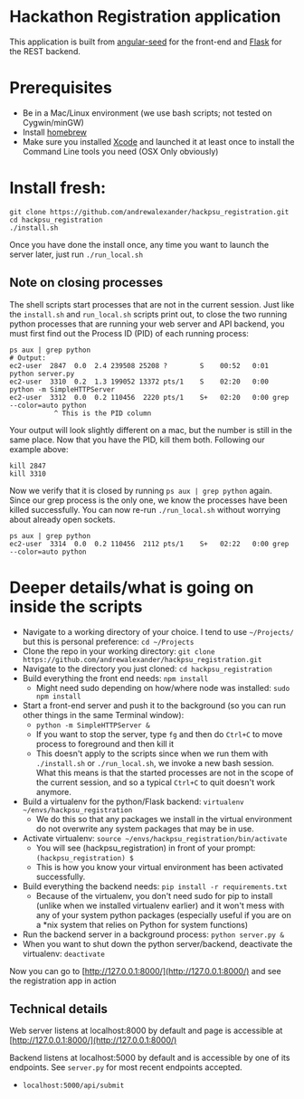 # Hackathon Registration application

This application is built from [angular-seed](https://github.com/angular/angular-seed) for the front-end and [Flask](http://flask.pocoo.org/) for the REST backend.

# Prerequisites
- Be in a Mac/Linux environment (we use bash scripts; not tested on Cygwin/minGW)
- Install [homebrew](http://brew.sh/)
- Make sure you installed [Xcode](https://itunes.apple.com/us/app/xcode/id497799835?mt=12) and launched it at least once to install the Command Line tools you need (OSX Only obviously)

# Install fresh:
```
git clone https://github.com/andrewalexander/hackpsu_registration.git
cd hackpsu_registration
./install.sh
```
Once you have done the install once, any time you want to launch the server later, just run `./run_local.sh`

## Note on closing processes

The shell scripts start processes that are not in the current session. Just like the `install.sh` and `run_local.sh` scripts print out, to close the two running python processes that are running your web server and API backend, you must first find out the Process ID (PID) of each running process:

```
ps aux | grep python 
# Output:
ec2-user  2847  0.0  2.4 239508 25208 ?        S    00:52   0:01 python server.py
ec2-user  3310  0.2  1.3 199052 13372 pts/1    S    02:20   0:00 python -m SimpleHTTPServer
ec2-user  3312  0.0  0.2 110456  2220 pts/1    S+   02:20   0:00 grep --color=auto python
           ^ This is the PID column
```

Your output will look slightly different on a mac, but the number is still in the same place. Now that you have the PID, kill them both. Following our example above:

```
kill 2847
kill 3310
```

Now we verify that it is closed by running `ps aux | grep python` again. Since our grep process is the only one, we know the processes have been killed successfully. You can now re-run `./run_local.sh` without worrying about already open sockets.

```
ps aux | grep python
ec2-user  3314  0.0  0.2 110456  2112 pts/1    S+   02:22   0:00 grep --color=auto python
```

# Deeper details/what is going on inside the scripts
- Navigate to a working directory of your choice. I tend to use `~/Projects/` but this is personal preference: `cd ~/Projects`
- Clone the repo in your working directory: `git clone https://github.com/andrewalexander/hackpsu_registration.git`
- Navigate to the directory you just cloned: `cd hackpsu_registration`
- Build everything the front end needs: `npm install`
    * Might need sudo depending on how/where node was installed: `sudo npm install`
- Start a front-end server and push it to the background (so you can run other things in the same Terminal window):
    * `python -m SimpleHTTPServer &` 
    * If you want to stop the server, type `fg` and then do `Ctrl+C` to move process to foreground and then kill it
    * This doesn't apply to the scripts since when we run them with `./install.sh` or `./run_local.sh`, we invoke a new bash session. What this means is that the started processes are not in the scope of the current session, and so a typical `Ctrl+C` to quit doesn't work anymore. 
- Build a virtualenv for the python/Flask backend: `virtualenv ~/envs/hackpsu_registration`
    * We do this so that any packages we install in the virtual environment do not overwrite any system packages that may be in use. 
- Activate virtualenv: `source ~/envs/hackpsu_registration/bin/activate`
    * You will see (hackpsu_registration) in front of your prompt: `(hackpsu_registration) $ `
    * This is how you know your virtual environment has been activated successfully.
- Build everything the backend needs: `pip install -r requirements.txt`
	* Because of the virtualenv, you don't need sudo for pip to install (unlike when we installed virtualenv earlier) and it won't mess with any of your system python packages (especially useful if you are on a *nix system that relies on Python for system functions)
- Run the backend server in a background process: `python server.py &`
- When you want to shut down the python server/backend, deactivate the virtualenv: `deactivate`

Now you can go to [http://127.0.0.1:8000/](http://127.0.0.1:8000/) and see the registration app in action

## Technical details
Web server listens at localhost:8000 by default and page is accessible at [http://127.0.0.1:8000/](http://127.0.0.1:8000/)

Backend listens at localhost:5000 by default and is accessible by one of its endpoints. See `server.py` for most recent endpoints accepted. 
* `localhost:5000/api/submit`
